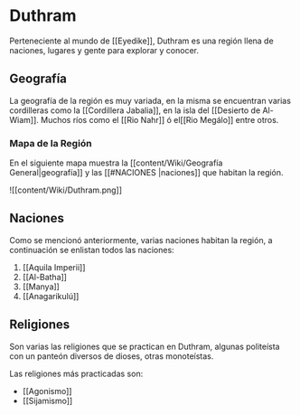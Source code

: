 # Duthram
Perteneciente al mundo de [[Eyedike]], Duthram es una región llena de naciones, lugares y gente para explorar y conocer.

## Geografía

La geografía de la región es muy variada, en la misma se encuentran varias cordilleras como la [[Cordillera Jabalia]], en la isla del [[Desierto de Al-Wiam]]. Muchos ríos como el [[Rio Nahr]] ó el[[Rio Megálo]] entre otros.

### Mapa de la Región

En el siguiente mapa muestra la [[content/Wiki/Geografía General|geografía]] y las [[#NACIONES |naciones]] que habitan la región.

![[content/Wiki/Duthram.png]]

## Naciones

Como se mencionó anteriormente, varias naciones habitan la región, a continuación se enlistan todos las naciones:

1. [[Aquila Imperii]]
2. [[Al-Batha]]
3. [[Manya]]
4. [[Anagarikulú]]

## Religiones

Son varias las religiones que se practican en Duthram, algunas politeísta con un panteón diversos de dioses, otras monoteístas.

Las religiones más practicadas son:
- [[Agonismo]]
- [[Sijamismo]]

